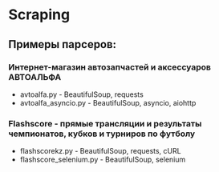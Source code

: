 # Scraping

## Примеры парсеров:

### Интернет-магазин автозапчастей и аксессуаров АВТОАЛЬФА

- avtoalfa.py - BeautifulSoup, requests
- avtoalfa_asyncio.py - BeautifulSoup, asyncio, aiohttp

### Flashscore - прямые трансляции и результаты чемпионатов, кубков и турниров по футболу

- flashscorekz.py - BeautifulSoup, requests, cURL
- flashscore_selenium.py - BeautifulSoup, selenium

